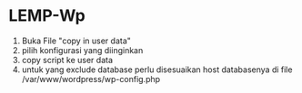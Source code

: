 # LEMP-Wp
1. Buka File "copy in user data"
2. pilih konfigurasi yang diinginkan
3. copy script ke user data
4. untuk yang exclude database perlu disesuaikan host databasenya di file /var/www/wordpress/wp-config.php
